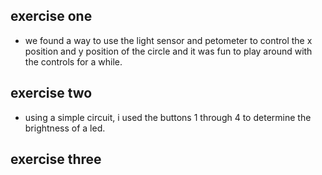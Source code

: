 ## exercise one
- we found a way to use the light sensor and petometer to control the x position and y position of the circle and it was fun to play around with the controls for a while.
## exercise two
- using a simple circuit, i used the buttons 1 through 4 to determine the brightness of a led.
## exercise three
